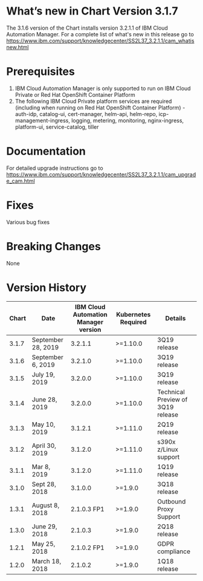 [//]: # (Licensed Materials - Property of IBM)
[//]: # (5737-E67)
[//]: # (\(C\) Copyright IBM Corporation 2016-2019 All Rights Reserved.)
[//]: # (US Government Users Restricted Rights - Use, duplication or)
[//]: # (disclosure restricted by GSA ADP Schedule Contract with IBM Corp.)

# What’s new in Chart Version 3.1.7

The 3.1.6 version of the Chart installs version 3.2.1.1 of IBM Cloud Automation Manager.  For a complete list of what's new in this release go to https://www.ibm.com/support/knowledgecenter/SS2L37_3.2.1.1/cam_whatisnew.html

# Prerequisites
1. IBM Cloud Automation Manager is only supported to run on IBM Cloud Private or Red Hat OpenShift Container Platform
2. The following IBM Cloud Private platform services are required (including when running on Red Hat OpenShift Container Platform) - auth-idp, catalog-ui, cert-manager, helm-api, helm-repo, icp-management-ingress, logging, metering, monitoring, nginx-ingress, platform-ui, service-catalog, tiller

# Documentation
For detailed upgrade instructions go to https://www.ibm.com/support/knowledgecenter/SS2L37_3.2.1.1/cam_upgrade_cam.html

# Fixes
Various bug fixes

# Breaking Changes
None

# Version History

| Chart | Date | IBM Cloud Automation Manager version | Kubernetes Required | Details |
| ----- | ---- | ------------------------------------ | ------------------- | ------- | 
| 3.1.7 | September 28, 2019| 3.2.1.1 | >=1.10.0 | 3Q19 release |
| 3.1.6 | September 6, 2019| 3.2.1.0 | >=1.10.0 | 3Q19 release |
| 3.1.5 | July 19, 2019| 3.2.0.0 | >=1.10.0 | 3Q19 release |
| 3.1.4 | June 28, 2019| 3.2.0.0 | >=1.10.0 | Technical Preview of 3Q19 release |
| 3.1.3 | May 10, 2019| 3.1.2.1 | >=1.11.0 | 2Q19 release |
| 3.1.2 | April 30, 2019| 3.1.2.0 | >=1.11.0 | s390x z/Linux support |
| 3.1.1 | Mar 8, 2019| 3.1.2.0 | >=1.11.0 | 1Q19 release |
| 3.1.0 | Sept 28, 2018| 3.1.0.0 | >=1.9.0 | 3Q18 release |
| 1.3.1 | August 8, 2018| 2.1.0.3 FP1 | >=1.9.0 | Outbound Proxy Support |
| 1.3.0 | June 29, 2018| 2.1.0.3 | >=1.9.0 | 2Q18 release |
| 1.2.1 | May 25, 2018| 2.1.0.2 FP1 | >=1.9.0 | GDPR compliance |
| 1.2.0 | March 18, 2018| 2.1.0.2 | >=1.9.0 | 1Q18 release |
